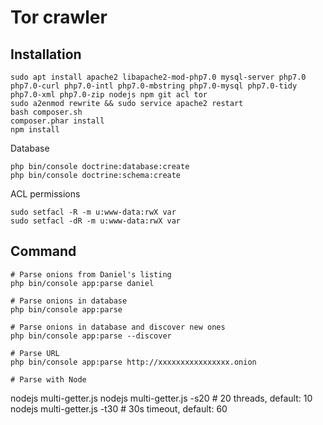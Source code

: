 Tor crawler
===========

Installation
------------

```
sudo apt install apache2 libapache2-mod-php7.0 mysql-server php7.0 php7.0-curl php7.0-intl php7.0-mbstring php7.0-mysql php7.0-tidy php7.0-xml php7.0-zip nodejs npm git acl tor  
sudo a2enmod rewrite && sudo service apache2 restart  
bash composer.sh
composer.phar install  
npm install  
```

Database
```
php bin/console doctrine:database:create
php bin/console doctrine:schema:create
```

ACL permissions  
```shell
sudo setfacl -R -m u:www-data:rwX var
sudo setfacl -dR -m u:www-data:rwX var
```

Command
--------

```
# Parse onions from Daniel's listing
php bin/console app:parse daniel

# Parse onions in database
php bin/console app:parse

# Parse onions in database and discover new ones
php bin/console app:parse --discover

# Parse URL
php bin/console app:parse http://xxxxxxxxxxxxxxxx.onion

# Parse with Node
```
nodejs multi-getter.js
nodejs multi-getter.js -s20 # 20 threads, default: 10
nodejs multi-getter.js -t30 # 30s timeout, default: 60
```
